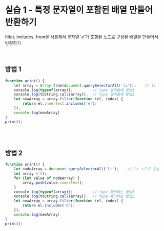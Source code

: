 # 실습 1 - 특정 문자열이 포함된 배열 만들어 반환하기
filter, includes, from을 사용해서 문자열 'e'가 포함된 노드로 구성된 배열을 만들어서 반환하기

<br>

## 방법 1

```javascript
function print() {
    let array = Array.from(document.querySelectorAll('li'));    // li 노드로 구성된 배열
    console.log(typeof(array));			// type 알아볼때 방법1
    console.log(toString.call(array));	// type 알아볼때 방법2
    let newArray = array.filter(function (el, index) {
        return el.innerText.includes('e');
    });
    console.log(newArray)
}
print();
```

<br><br>

## 방법 2
```javascript
function print() {
    let nodeArray = document.querySelectorAll('li');    // li 노드로 구성된 배열
    let array = [];
    for (let value of nodeArray) {
        array.push(value.innerText);
    }
    console.log(typeof(array));			// type 체크하는 방법1
    console.log(toString.call(array));	// type 체크하는 방법2
    let newArray = array.filter(function (el, index) {
        return el.includes('e');
    });
    console.log(newArray)
}
print();
```
